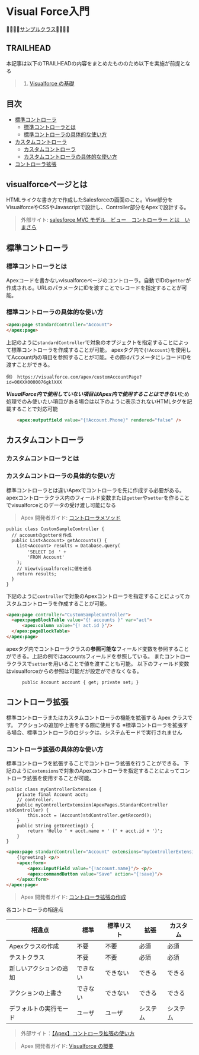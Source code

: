 # Visual Force入門
:dolphin::dolphin::dolphin::dolphin:[サンプルクラス]():dolphin::dolphin::dolphin::dolphin:

## TRAILHEAD
本記事は以下のTRAILHEADの内容をまとめたもののため以下を実施が前提となる
> 1. [Visualforce の基礎](https://trailhead.salesforce.com/ja/content/learn/modules/visualforce_fundamentals)
## 目次
- [標準コントローラ](#標準コントローラ)
  - [標準コントローラとは](#標準コントローラとは)  
  - [標準コントローラの具体的な使い方](#標準コントローラの具体的な使い方)  
- [カスタムコントローラ](#カスタムコントローラ)
  - [カスタムコントローラ](#カスタムコントローラ)  
  - [カスタムコントローラの具体的な使い方](#カスタムコントローラの具体的な使い方)  
- [コントローラ拡張](#コントローラ拡張)
## visualforceページとは
HTMLライクな書き方で作成したSalesforceの画面のこと。Visw部分をVisualforceやCSSやJavascriptで設計し、Controller部分をApexで設計する。
> 外部サイト: [salesforce MVC モデル　ビュー　コントローラー とは　いまさら](https://salesforce.oikeru.com/entry/salesforce_mvc)
## 標準コントローラ
### 標準コントローラとは
Apexコードを書かないvisualforceページのコントローラ。自動でIDの```getter```が作成される。URLのパラメータにIDを渡すことでレコードを指定することが可能。
### 標準コントローラの具体的な使い方
```html
<apex:page standardController="Account">
</apex:page>
```
上記のように```standardController```で対象のオブジェクトを指定することによって標準コントローラを作成することが可能。
apexタグ内で```{!Account}```を使用してAccount内の項目を参照することが可能。その際idパラメータにレコードIDを渡すことができる。
```url
例）　https://visualforce.com/apex/customAccountPage?id=00XXX0000076gklXXX
```
***VisualForce内で使用していない項目はApex内で使用することはできない***ため
処理でのみ使いたい項目がある場合は以下のように表示されないHTMLタグを記載することで対応可能
```HTML
    <apex:outputfield value="{!Account.Phone}" rendered="false" />
```
## カスタムコントローラ
### カスタムコントローラとは
### カスタムコントローラの具体的な使い方
標準コントローラとは違いApexでコントローラを先に作成する必要がある。
apexコントローラクラス内のフィールド変数または```getter```や```setter```を作ることでvisualforceとのデータの受け渡し可能になる
> Apex 開発者ガイド: [コントローラメソッド](https://developer.salesforce.com/docs/atlas.ja-jp.pages.meta/pages/pages_controller_methods.htm)
```apex
public class CustomSampleController {
  // accountのgetterを作成
  public List<Account> getAccounts() {
    List<Account> results = Database.query(
        'SELECT Id　' +
        'FROM Account'
    );
    // View(visualforce)に値を送る
    return results;
  }
}
```
下記のように```controller```で対象のApexコントローラを指定することによってカスタムコントローラを作成することが可能。
```html
<apex:page controller="CustomSampleController">
  <apex:pageBlockTable value="{! accounts }" var="act">
      <apex:column value="{! act.id }"/>
  </apex:pageBlockTable>
</apex:page>
```
apexタグ内でコントローラクラスの<b>参照可能な</b>フィールド変数を参照することができる。上記の例ではaccountsフィールドを参照している。
またコントローラクラスで```setter```を用いることで値を渡すことも可能。
以下のフィールド変数はvisualforceからの参照は可能だが設定ができなくなる。
```Apex
      public Account account { get; private set; }
```
## コントローラ拡張
標準コントローラまたはカスタムコントローラの機能を拡張する Apex クラスです。
アクションの追加や上書をする際に使用する
※標準コントローラを拡張する場合、標準コントローラのロジックは、システムモードで実行されません

### コントローラ拡張の具体的な使い方
標準コントローラを拡張することでコントローラ拡張を行うことができる。
下記のように```extensions```で対象のApexコントローラを指定することによってコントローラ拡張を使用することが可能。
```Apex
public class myControllerExtension {
    private final Account acct;
    // controller.
    public myControllerExtension(ApexPages.StandardController stdController) {
        this.acct = (Account)stdController.getRecord();
    }
    public String getGreeting() {
        return 'Hello ' + acct.name + ' (' + acct.id + ')';
    }
}
```

```html
<apex:page standardController="Account" extensions="myControllerExtension">
    {!greeting} <p/>
    <apex:form>
        <apex:inputField value="{!account.name}"/> <p/>
        <apex:commandButton value="Save" action="{!save}"/>
    </apex:form>
</apex:page>
```
> Apex 開発者ガイド: [コントローラ拡張の作成](https://developer.salesforce.com/docs/atlas.ja-jp.pages.meta/pages/pages_controller_extension.htm)

各コントローラの相違点

| 相違点	 | 標準 | 標準リスト | 拡張 | カスタム |
| ------------- | ------------- | ------------- | ------------- | ------------- |
| Apexクラスの作成 | 不要	  | 不要  | 必須  | 必須  |
| テストクラス | 不要  | 不要  | 必須 | 必須 |
| 新しいアクションの追加	| できない | できない	| できる | できる |
| アクションの上書き | できない	  | できない | できる | できる |
| デフォルトの実行モード	| ユーザ  | ユーザ | システム	| システム |
> 外部サイト：[【Apex】コントローラ拡張の使い方](https://savepo.com/how_to_use_controller_extension)


> Apex 開発者ガイド: [Visualforce の概要](https://developer.salesforce.com/docs/atlas.ja-jp.pages.meta/pages/pages_intro.htm)
